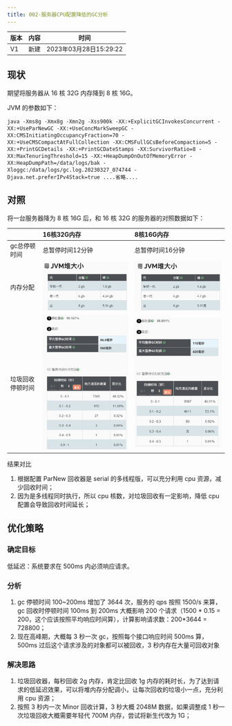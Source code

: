 ```yaml
---
title: 002-服务器CPU配置降低的GC分析
---
```


| 版本 | 内容 | 时间                   |
| ---- | ---- | ---------------------- |
| V1   | 新建 | 2023年03月28日15:29:22 |

## 现状

期望将服务器从 16 核 32G 内存降到 8 核 16G。

JVM 的参数如下：

```
java -Xms8g -Xmx8g -Xmn2g -Xss900k -XX:+ExplicitGCInvokesConcurrent -XX:+UseParNewGC -XX:+UseConcMarkSweepGC -XX:CMSInitiatingOccupancyFraction=70 -XX:+UseCMSCompactAtFullCollection -XX:CMSFullGCsBeforeCompaction=5 -XX:+PrintGCDetails -XX:+PrintGCDateStamps -XX:SurvivorRatio=8 -XX:MaxTenuringThreshold=15 -XX:+HeapDumpOnOutOfMemoryError -XX:HeapDumpPath=/data/logs/bak -Xloggc:/data/logs/gc.log.20230327_074744 -Djava.net.preferIPv4Stack=true ....省略....
```

## 对照

将一台服务器降为 8 核 16G 后，和 16 核 32G 的服务器的对照数据如下：

|                  | 16核32G内存                                                  | 8核16G内存                                                   |
| :--------------- | :----------------------------------------------------------- | :----------------------------------------------------------- |
| gc总停顿时间     | 总暂停时间12分钟                                             | 总暂停时间16分钟                                             |
| 内存分配         | <img src="./002-服务器CPU配置降低GC分析/image-20240228172223249.png" alt="image-20240228172223249" style="zoom: 50%;" /> | <img src="./002-服务器CPU配置降低GC分析/image-20240228172250626.png" alt="image-20240228172250626" style="zoom:50%;" /> |
| 垃圾回收停顿时间 | <img src="./002-服务器CPU配置降低GC分析/image-20240228172320233.png" alt="image-20240228172320233" style="zoom: 40%;" /> | <img src="./002-服务器CPU配置降低GC分析/image-20240228172340604.png" alt="image-20240228172340604" style="zoom:50%;" /> |

 结果对比

1. 根据配置 ParNew 回收器是 serial 的多线程版，可以充分利用 cpu 资源，减少回收时间；
2. 因为是多线程同时执行，所以 cpu 核数，对垃圾回收有一定影响，降低 cpu 配置会导致回收时间延长；

## 优化策略

### 确定目标

低延迟：系统要求在 500ms 内必须响应请求。

### 分析

1. gc 停顿时间 100~200ms 增加了 3644 次，服务的 qps 按照 1500/s 来算， gc 回收时停顿时间 100ms 到 200ms 大概影响 200 个请求（1500 * 0.15 = 200，这个应该按照平均响应时间算），计算影响请求数：200*3644 = 728800；
2. 现在高峰期，大概每 3 秒一次 gc，按照每个接口响应时间 500ms 算，500ms 过后这个请求涉及的对象都可以被回收，3 秒内存在大量可回收对象

### 解决思路

1. 垃圾回收器，每秒回收 2g 内存，肯定比回收 1g 内存的耗时长，为了达到请求的低延迟效果，可以将堆内存分配调小，让每次回收的垃圾小一点，充分利用 cpu 资源；
2. 按照 3 秒内一次 Minor 回收计算，3 秒大概 2048M 数据，如果调整成 1 秒一次垃圾回收大概需要年轻代 700M 内存，尝试将新生代改为 1G；